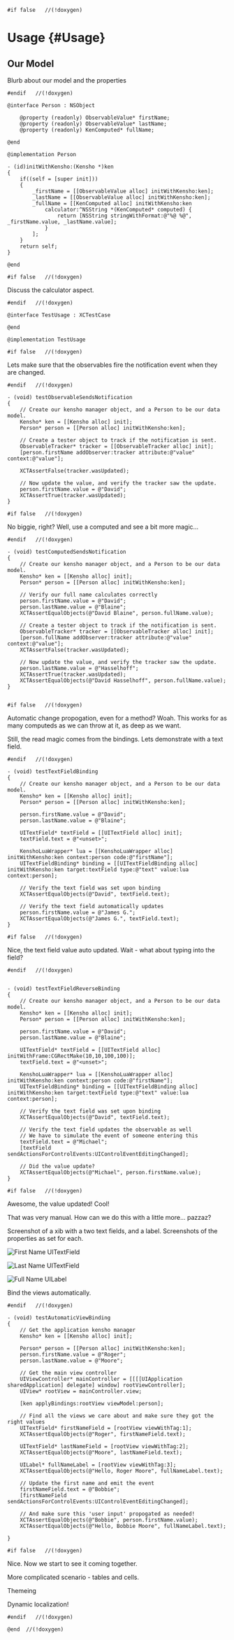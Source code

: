     #if false   //(!doxygen)
<!--  
    Markdown testing usage:
    
    In order to mix markdown (GitHub documentation), doxygen, AND still use this file as a unit test repository,
    things are going to get a bit tricky.
 
    ANY lines that you don't want the Objective-C compiler to see must be wrapped in an '#if false ... #endif' 
    block.  Otherwise, they will be compiled, and likely fail.
 
    Within any block not compiled, the text will be treated as Markdown.  This will result in documentation on
    both github as well as doxygen.
 
    However, if you want to use comments to describe your markdown (that will not be displayed anywhere) you must
    use an html comment block, like this one.
 
    Now, in order to segue into actual code snippets, before you end the #if block, use ```(languagename) to mark it
    as code for markdown.  This will be translated for doxygen as well.  Languagename in this case is 'objc'.  After the
    code snippet ends, and the code fence with another ```
 
    We've also added a keywork (!doxygen) which, if added at the end of the line, will exclude it from the doxygen
    generated code.  Sadly, there's no real way to do that with the markdown - we can edit the doxygen version to our
    heart's content, but at the end of the day both the Markdown on github and the compiler will see this file as-is.
        
 -->
Usage {#Usage}
=======

## Our Model

Blurb about our model and the properties

```objc
#endif   //(!doxygen)

@interface Person : NSObject

    @property (readonly) ObservableValue* firstName;
    @property (readonly) ObservableValue* lastName;
    @property (readonly) KenComputed* fullName;

@end

@implementation Person

- (id)initWithKensho:(Kensho *)ken
{
    if((self = [super init]))
    {
        _firstName = [[ObservableValue alloc] initWithKensho:ken];
        _lastName = [[ObservableValue alloc] initWithKensho:ken];
        _fullName = [[KenComputed alloc] initWithKensho:ken
            calculator:^NSString *(KenComputed* computed) {
                return [NSString stringWithFormat:@"%@ %@", _firstName.value, _lastName.value];
            }
        ];
    }
    return self;
}

@end

#if false   //(!doxygen)
```

Discuss the calculator aspect. 

```objc
#endif   //(!doxygen)

@interface TestUsage : XCTestCase

@end

@implementation TestUsage

#if false   //(!doxygen)
```

Lets make sure that the observables fire the notification event when they are changed.

```objc
#endif   //(!doxygen)

- (void) testObservableSendsNotification 
{    
    // Create our kensho manager object, and a Person to be our data model.
    Kensho* ken = [[Kensho alloc] init];
    Person* person = [[Person alloc] initWithKensho:ken];
    
    // Create a tester object to track if the notification is sent.
    ObservableTracker* tracker = [[ObservableTracker alloc] init];
    [person.firstName addObserver:tracker attribute:@"value" context:@"value"];

    XCTAssertFalse(tracker.wasUpdated);

    // Now update the value, and verify the tracker saw the update.
    person.firstName.value = @"David";
    XCTAssertTrue(tracker.wasUpdated);
}

#if false   //(!doxygen)
```

No biggie, right? Well, use a computed and see a bit more magic...

```objc
#endif   //(!doxygen)

- (void) testComputedSendsNotification
{
    // Create our kensho manager object, and a Person to be our data model.
    Kensho* ken = [[Kensho alloc] init];
    Person* person = [[Person alloc] initWithKensho:ken];

    // Verify our full name calculates correctly
    person.firstName.value = @"David";
    person.lastName.value = @"Blaine";
    XCTAssertEqualObjects(@"David Blaine", person.fullName.value);

    // Create a tester object to track if the notification is sent.
    ObservableTracker* tracker = [[ObservableTracker alloc] init];
    [person.fullName addObserver:tracker attribute:@"value" context:@"value"];
    XCTAssertFalse(tracker.wasUpdated);

    // Now update the value, and verify the tracker saw the update.
    person.lastName.value = @"Hasselhoff";
    XCTAssertTrue(tracker.wasUpdated);
    XCTAssertEqualObjects(@"David Hasselhoff", person.fullName.value);
}


#if false   //(!doxygen)
```

Automatic change propogation, even for a method? Woah.  This works for as many computeds as we can throw at it, as deep as we want.

Still, the read magic comes from the bindings.  Lets demonstrate with a text field.

```objc
#endif   //(!doxygen)

- (void) testTextFieldBinding
{
    // Create our kensho manager object, and a Person to be our data model.
    Kensho* ken = [[Kensho alloc] init];
    Person* person = [[Person alloc] initWithKensho:ken];

    person.firstName.value = @"David";
    person.lastName.value = @"Blaine";

    UITextField* textField = [[UITextField alloc] init];
    textField.text = @"<unset>";

    KenshoLuaWrapper* lua = [[KenshoLuaWrapper alloc] initWithKensho:ken context:person code:@"firstName"];
    UITextFieldBinding* binding = [[UITextFieldBinding alloc] initWithKensho:ken target:textField type:@"text" value:lua context:person];
    
    // Verify the text field was set upon binding
    XCTAssertEqualObjects(@"David", textField.text);

    // Verify the text field automatically updates
    person.firstName.value = @"James G.";
    XCTAssertEqualObjects(@"James G.", textField.text);
}

#if false   //(!doxygen)
```

Nice, the text field value auto updated.  Wait - what about typing into the field?

```objc
#endif   //(!doxygen)


- (void) testTextFieldReverseBinding
{
    // Create our kensho manager object, and a Person to be our data model.
    Kensho* ken = [[Kensho alloc] init];
    Person* person = [[Person alloc] initWithKensho:ken];

    person.firstName.value = @"David";
    person.lastName.value = @"Blaine";
    
    UITextField* textField = [[UITextField alloc] initWithFrame:CGRectMake(10,10,100,100)];
    textField.text = @"<unset>";

    KenshoLuaWrapper* lua = [[KenshoLuaWrapper alloc] initWithKensho:ken context:person code:@"firstName"];
    UITextFieldBinding* binding = [[UITextFieldBinding alloc] initWithKensho:ken target:textField type:@"text" value:lua context:person];

    // Verify the text field was set upon binding
    XCTAssertEqualObjects(@"David", textField.text);

    // Verify the text field updates the observable as well
    // We have to simulate the event of someone entering this
    textField.text = @"Michael";
    [textField sendActionsForControlEvents:UIControlEventEditingChanged];

    // Did the value update?
    XCTAssertEqualObjects(@"Michael", person.firstName.value);
}

#if false   //(!doxygen)
```
Awesome, the value updated! Cool!

That was very manual.  How can we do this with a little more... pazzaz?

Screenshot of a xib with a two text fields, and a label.  Screenshots of the properties as set for each.

![First Name UITextField](../Resources/firstNameTextField.png)

![Last Name UITextField](../Resources/lastNameTextField.png)

![Full Name UILabel](../Resources/fullNameLabel.png)

Bind the views automatically.

```objc
#endif   //(!doxygen)

- (void) testAutomaticViewBinding
{
    // Get the application kensho manager
    Kensho* ken = [[Kensho alloc] init];

    Person* person = [[Person alloc] initWithKensho:ken];
    person.firstName.value = @"Roger";
    person.lastName.value = @"Moore";

    // Get the main view controller
    UIViewController* mainController = [[[[UIApplication sharedApplication] delegate] window] rootViewController];
    UIView* rootView = mainController.view;

    [ken applyBindings:rootView viewModel:person];

    // Find all the views we care about and make sure they got the right values
    UITextField* firstNameField = [rootView viewWithTag:1];
    XCTAssertEqualObjects(@"Roger", firstNameField.text);

    UITextField* lastNameField = [rootView viewWithTag:2];
    XCTAssertEqualObjects(@"Moore", lastNameField.text);

    UILabel* fullNameLabel = [rootView viewWithTag:3];
    XCTAssertEqualObjects(@"Hello, Roger Moore", fullNameLabel.text);

    // Update the first name and emit the event
    firstNameField.text = @"Bobbie";
    [firstNameField sendActionsForControlEvents:UIControlEventEditingChanged];

    // And make sure this 'user input' propogated as needed!
    XCTAssertEqualObjects(@"Bobbie", person.firstName.value);
    XCTAssertEqualObjects(@"Hello, Bobbie Moore", fullNameLabel.text);

}

#if false   //(!doxygen)
```

Nice.   Now we start to see it coming together.

More complicated scenario - tables and cells.

Themeing

Dynamic localization!

    #endif   //(!doxygen)

    @end  //(!doxygen)

